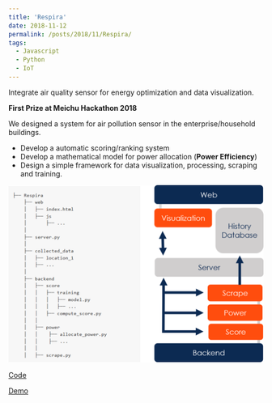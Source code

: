 ```yaml
---
title: 'Respira'
date: 2018-11-12
permalink: /posts/2018/11/Respira/
tags:
  - Javascript
  - Python
  - IoT
---
```


Integrate air quality sensor for energy optimization and data visualization.

**First Prize at Meichu Hackathon 2018**

We designed a system for air pollution sensor in the enterprise/household buildings.

- Develop a automatic scoring/ranking system
- Develop a mathematical model for power allocation (**Power Efficiency**)
- Design a simple framework for data visualization, processing, scraping and training.

![](/images/meichu.png)

[Code](https://github.com/tzyLee/Meichu-Hackathon )

[Demo](/files/slides_meichu.pdf)